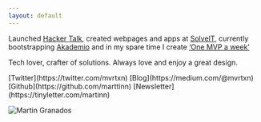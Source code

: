 ```yaml
---
layout: default
---
```


Launched [Hacker Talk](http://www.hackertalk.co), created webpages and apps at [SolveIT](http://www.solveit.mx),
currently bootstrapping [Akademio](http://www.tryakademio.com) and in my
spare time I create [‘One MVP a week’](https://medium.com/@mvrtxn/one-mvp-a-week-week-1-c27b633ef7d9#.3qnfrobjn)


  Tech lover, crafter of solutions. Always love and enjoy a great design.


<span class="links">
 [Twitter](https://twitter.com/mvrtxn) [Blog](https://medium.com/@mvrtxn) [Github](https://github.com/marttinn)
[Newsletter](https://tinyletter.com/martinn)
</span><br>


![Martin Granados](https://dl.dropboxusercontent.com/u/80435/martin.jpg)
